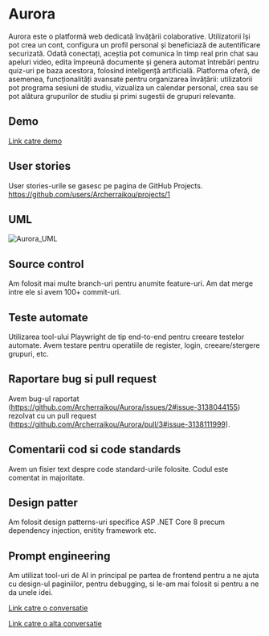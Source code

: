 # Aurora
Aurora este o platformă web dedicată învățării colaborative. Utilizatorii își pot crea un cont, configura un profil personal și beneficiază de autentificare securizată.
Odată conectați, aceștia pot comunica în timp real prin chat sau apeluri video, edita împreună documente și genera automat întrebări pentru quiz-uri pe baza acestora, folosind inteligență artificială.
Platforma oferă, de asemenea, funcționalități avansate pentru organizarea învățării: utilizatorii pot programa sesiuni de studiu, vizualiza un calendar personal, crea sau se pot alătura grupurilor de studiu și primi sugestii de grupuri relevante.

## Demo
[Link catre demo](https://youtu.be/dJv7U8e9XXA)

## User stories
User stories-urile se gasesc pe pagina de GitHub Projects. https://github.com/users/Archerraikou/projects/1

## UML
![Aurora_UML](https://github.com/user-attachments/assets/524527e6-71a6-4971-b188-45c9e6987ec5)

## Source control
Am folosit mai multe branch-uri pentru anumite feature-uri. Am dat merge intre ele si avem 100+ commit-uri.

## Teste automate
Utilizarea tool-ului Playwright de tip end-to-end pentru creeare testelor automate. Avem testare pentru operatiile de register, login, creeare/stergere grupuri, etc.

## Raportare bug si pull request
Avem bug-ul raportat (https://github.com/Archerraikou/Aurora/issues/2#issue-3138044155) rezolvat cu un pull request (https://github.com/Archerraikou/Aurora/pull/3#issue-3138111999).

## Comentarii cod si code standards
Avem un fisier text despre code standard-urile folosite. Codul este comentat in majoritate.

## Design patter
Am folosit design patterns-uri specifice ASP .NET Core 8 precum dependency injection, enitity framework etc.

## Prompt engineering
Am utilizat tool-uri de AI in principal pe partea de frontend pentru a ne ajuta cu design-ul paginiilor, pentru debugging, si le-am mai folosit si pentru a ne da unele idei.

 [Link catre o conversatie](https://chatgpt.com/share/684da545-ff30-800c-baa8-d977b327f4d8)

[Link catre o alta conversatie](https://chatgpt.com/share/684da4ea-b9a8-8003-b44c-96ebbea3eb57)

